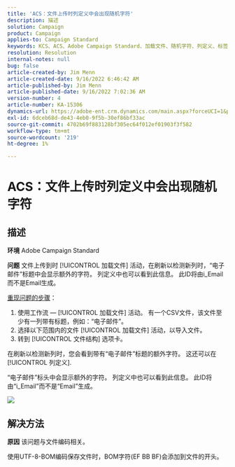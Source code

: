 ```yaml
---
title: 'ACS：文件上传时列定义中会出现随机字符'
description: 描述
solution: Campaign
product: Campaign
applies-to: Campaign Standard
keywords: KCS、ACS、Adobe Campaign Standard、加载文件、随机字符、列定义、标签、ID、已上传的文件、加载活动
resolution: Resolution
internal-notes: null
bug: false
article-created-by: Jim Menn
article-created-date: 9/16/2022 6:46:42 AM
article-published-by: Jim Menn
article-published-date: 9/16/2022 7:02:36 AM
version-number: 4
article-number: KA-15306
dynamics-url: https://adobe-ent.crm.dynamics.com/main.aspx?forceUCI=1&pagetype=entityrecord&etn=knowledgearticle&id=40695b52-8b35-ed11-9db1-0022480866ad
exl-id: 6dceb68d-de43-4eb0-9f5b-30ef86bf33ac
source-git-commit: 4702b69f883128bf305ec64f012ef01903f3f582
workflow-type: tm+mt
source-wordcount: '219'
ht-degree: 1%

---
```


# ACS：文件上传时列定义中会出现随机字符

## 描述


<b>环境</b>
Adobe Campaign Standard

<b>问题</b>
文件上传到时 [!UICONTROL 加载文件] 活动，在刷新以检测新列时，“电子邮件”标题中会显示额外的字符。
列定义中也可以看到此信息。
此ID将由i_Email而不是Email生成。

<u>重现问题的步骤</u>：

1. 使用工作流 — [!UICONTROL 加载文件] 活动。
有一个CSV文件，该文件至少有一列带有标题，例如：“电子邮件”。
2. 选择以下范围内的文件 [!UICONTROL 加载文件] 活动，以导入文件。
3. 转到 [!UICONTROL 文件结构] 选项卡。

在刷新以检测新列时，您会看到带有“电子邮件”标题的额外字符。
这还可以在 [!UICONTROL 列定义].

“电子邮件”标头中会显示额外的字符。
列定义中也可以看到此信息。
此ID将由“i_Email”而不是“Email”生成。

![](https://support.neolane.net/nl/jsp/previewFile.jsp?md5=0b4065125940743e01772361c3de7a42&amp;amp;ext=png&amp;amp;contentType=image/png&amp;amp;fileName=Load%20File%20Screen%20shot.png&amp;amp;__sessiontoken=___T6lIC6yifQm9PSg+71ewRkrmB1/tfKMdlN13lb9GkQA1d2ToxnddGEqJttAdN7IYNTQuGId1i+dlfO5r/nPKE5ad+kz0e8dAXoH4VqdvidxXXwq7EkJUIAIA)


## 解决方法


<b>原因</b>
该问题与文件编码相关。

使用UTF-8-BOM编码保存文件时，BOM字符(EF BB BF)会添加到文件的开头。
